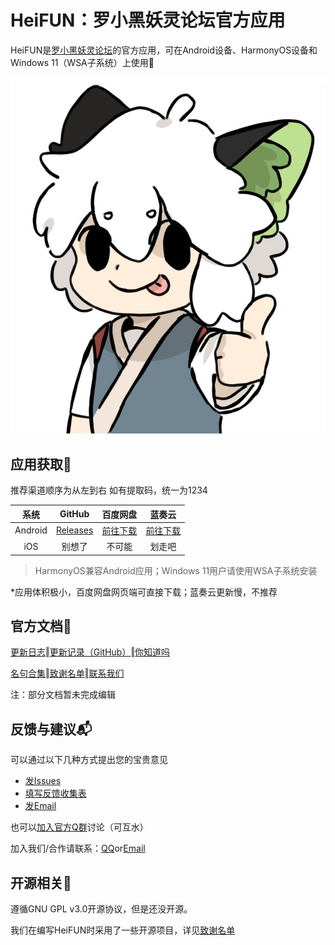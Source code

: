 # HeiFUN：罗小黑妖灵论坛官方应用

HeiFUN是[罗小黑妖灵论坛](www.heibbs.net)的官方应用，可在Android设备、HarmonyOS设备和Windows 11（WSA子系统）上使用🥳

![高清大Logo](HeiFUN.jpg)

## 应用获取🎉

推荐渠道顺序为从左到右  如有提取码，统一为1234

|系统|GitHub|百度网盘|蓝奏云|
|:---:|:---:|:---:|:---:|
|Android|[Releases](https://github.com/Hakuin123/HeiFUN/releases)|[前往下载](https://pan.baidu.com/s/1XDcHoSnAzZu8xqU7-MAeEw?pwd=1234)|[前往下载](https://www.lanzoul.com/b01zuyyvg)
|iOS|别想了|不可能|划走吧|

>HarmonyOS兼容Android应用；Windows 11用户请使用WSA子系统安装

*应用体积极小，百度网盘网页端可直接下载；蓝奏云更新慢，不推荐

## 官方文档📖

[更新日志](https://docs.qq.com/doc/DQ3FBUnh1SkhXWmdT)‖[更新记录（GitHub）](https://github.com/Hakuin123/HeiFUN/releases)‖[你知道吗](docs/你知道吗.md)

[名句合集](docs/名句合集.xlsx)‖[致谢名单](docs/致谢名单.md)‖[联系我们](mailto:HK256@qq.com)

注：部分文档暂未完成编辑

## 反馈与建议📬

可以通过以下几种方式提出您的宝贵意见
- [发Issues](https://github.com/Hakuin123/HeiFUN/issues/new)
- [填写反馈收集表](https://docs.qq.com/form/page/DQ2NXSldJcWNkVFF5)
- [发Email](mailto:HK256@qq.com)

也可以[加入官方Q群](https://jq.qq.com/?_wv=1027&k=ayoFBVSC)讨论（可互水）

加入我们/合作请联系：[QQ](https://qm.qq.com/cgi-bin/qm/qr?k=iE7z_j06ND76LrxjLnNYuat2bJRfjk0p&noverify=0)or[Email](mailto:HK256@qq.com)


## 开源相关🔗

遵循GNU GPL v3.0开源协议，但是还没开源。

我们在编写HeiFUN时采用了一些开源项目，详见[致谢名单](docs/致谢名单.md)
